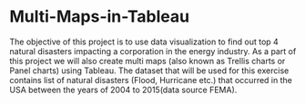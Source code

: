 # Multi-Maps-in-Tableau
The objective of this project is to use data visualization to find out top 4 natural disasters impacting a corporation in the energy industry. As a part of this project we will also create multi maps (also known as Trellis charts or Panel charts) using Tableau. The dataset that will be used for this exercise contains list of natural disasters (Flood, Hurricane etc.) that occurred in the USA between the years of 2004 to 2015(data source FEMA).
